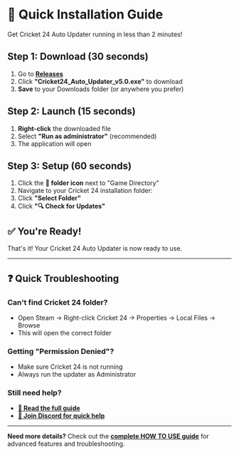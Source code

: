 # 🚀 Quick Installation Guide

Get Cricket 24 Auto Updater running in less than 2 minutes!

## Step 1: Download (30 seconds)
1. Go to **[Releases](https://github.com/aman71711/CRICKET24_Utility/releases)**
2. Click **"Cricket24_Auto_Updater_v5.0.exe"** to download
3. **Save** to your Downloads folder (or anywhere you prefer)

## Step 2: Launch (15 seconds)
1. **Right-click** the downloaded file
2. Select **"Run as administrator"** (recommended)
3. The application will open

## Step 3: Setup (60 seconds)
1. Click the **📁 folder icon** next to "Game Directory"
2. Navigate to your Cricket 24 installation folder:
3. Click **"Select Folder"**
4. Click **"🔍 Check for Updates"**

## ✅ You're Ready!
That's it! Your Cricket 24 Auto Updater is now ready to use.

---

## ❓ Quick Troubleshooting

### Can't find Cricket 24 folder?
- Open Steam → Right-click Cricket 24 → Properties → Local Files → Browse
- This will open the correct folder

### Getting "Permission Denied"?
- Make sure Cricket 24 is not running
- Always run the updater as Administrator

### Still need help?
- **[📖 Read the full guide](HOW_TO_USE.md)**
- **[💬 Join Discord for quick help](https://discord.gg/5gWWv3ar)**

---

**Need more details?** Check out the **[complete HOW TO USE guide](HOW_TO_USE.md)** for advanced features and troubleshooting.
